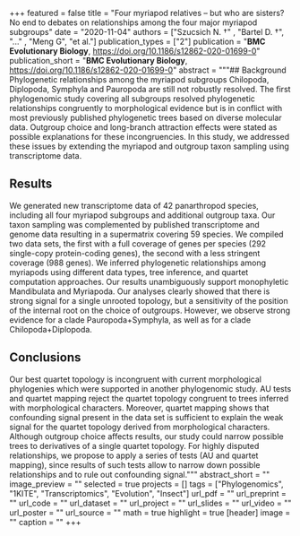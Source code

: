 +++
featured = false
title = "Four myriapod relatives – but who are sisters? No end to debates on relationships among the four major myriapod subgroups"
date = "2020-11-04"
authors = ["Szucsich N. †" , "Bartel D. †", "..." , "Meng G", "et al."]
publication_types = ["2"]
publication = "**BMC Evolutionary Biology**, https://doi.org/10.1186/s12862-020-01699-0"
publication_short = "**BMC Evolutionary Biology**, https://doi.org/10.1186/s12862-020-01699-0"
abstract = """## Background
Phylogenetic relationships among the myriapod subgroups Chilopoda, Diplopoda, Symphyla and Pauropoda are still not robustly resolved. The first phylogenomic study covering all subgroups resolved phylogenetic relationships congruently to morphological evidence but is in conflict with most previously published phylogenetic trees based on diverse molecular data. Outgroup choice and long-branch attraction effects were stated as possible explanations for these incongruencies. In this study, we addressed these issues by extending the myriapod and outgroup taxon sampling using transcriptome data.

## Results
We generated new transcriptome data of 42 panarthropod species, including all four myriapod subgroups and additional outgroup taxa. Our taxon sampling was complemented by published transcriptome and genome data resulting in a supermatrix covering 59 species. We compiled two data sets, the first with a full coverage of genes per species (292 single-copy protein-coding genes), the second with a less stringent coverage (988 genes). We inferred phylogenetic relationships among myriapods using different data types, tree inference, and quartet computation approaches. Our results unambiguously support monophyletic Mandibulata and Myriapoda. Our analyses clearly showed that there is strong signal for a single unrooted topology, but a sensitivity of the position of the internal root on the choice of outgroups. However, we observe strong evidence for a clade Pauropoda+Symphyla, as well as for a clade Chilopoda+Diplopoda.

## Conclusions
Our best quartet topology is incongruent with current morphological phylogenies which were supported in another phylogenomic study. AU tests and quartet mapping reject the quartet topology congruent to trees inferred with morphological characters. Moreover, quartet mapping shows that confounding signal present in the data set is sufficient to explain the weak signal for the quartet topology derived from morphological characters. Although outgroup choice affects results, our study could narrow possible trees to derivatives of a single quartet topology. For highly disputed relationships, we propose to apply a series of tests (AU and quartet mapping), since results of such tests allow to narrow down possible relationships and to rule out confounding signal."""
abstract_short = ""
image_preview = ""
selected = true
projects = []
tags = ["Phylogenomics", "1KITE", "Transcriptomics", "Evolution", "Insect"]
url_pdf = ""
url_preprint = ""
url_code = ""
url_dataset = ""
url_project = ""
url_slides = ""
url_video = ""
url_poster = ""
url_source = ""
math = true
highlight = true
[header]
image = ""
caption = ""
+++